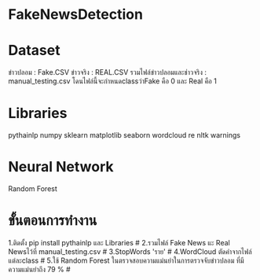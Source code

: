 # FakeNewsDetection
# Dataset
ข่าวปลอม : Fake.CSV
ข่าวจริง : REAL.CSV
รวมไฟล์ข่าวปลอมและช่าวจริง : manual_testing.csv โดนไฟล์นี้จะกำหนดclassว่าFake คือ 0 และ Real คือ 1
# Libraries
pythainlp
numpy
sklearn
matplotlib
seaborn
wordcloud
re
nltk
warnings
# Neural Network 
Random Forest

# ขั้นตอนการทำงาน
1.ติดตั้ง pip install pythainlp และ Libraries #
2.รวมไฟล์ Fake News แะ Real Newsไว้ที่ manual_testing.csv #
3.StopWords 'ราย' #
4.WordCloud ตัดคำจากไฟล์ แต่ละclass #
5.ใช้ Random Forest ในตรวจสอบความแม่นยำในการตรวจจับข่าวปลอม ที่มีความแม่นยำถึง 79 % #
